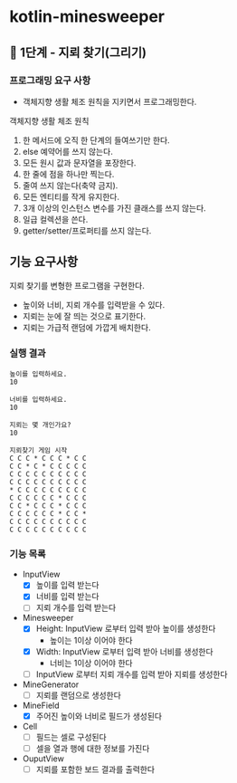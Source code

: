 # kotlin-minesweeper

## 🚀 1단계 - 지뢰 찾기(그리기)

### 프로그래밍 요구 사항
- 객체지향 생활 체조 원칙을 지키면서 프로그래밍한다.

객체지향 생활 체조 원칙

1. 한 메서드에 오직 한 단계의 들여쓰기만 한다.
2. else 예약어를 쓰지 않는다.
3. 모든 원시 값과 문자열을 포장한다.
4. 한 줄에 점을 하나만 찍는다.
5. 줄여 쓰지 않는다(축약 금지).
6. 모든 엔티티를 작게 유지한다.
7. 3개 이상의 인스턴스 변수를 가진 클래스를 쓰지 않는다.
8. 일급 컬렉션을 쓴다.
9. getter/setter/프로퍼티를 쓰지 않는다.

## 기능 요구사항
지뢰 찾기를 변형한 프로그램을 구현한다.

- 높이와 너비, 지뢰 개수를 입력받을 수 있다.
- 지뢰는 눈에 잘 띄는 것으로 표기한다.
- 지뢰는 가급적 랜덤에 가깝게 배치한다.

### 실행 결과
```
높이를 입력하세요.
10

너비를 입력하세요.
10

지뢰는 몇 개인가요?
10

지뢰찾기 게임 시작
C C C * C C C * C C
C C * C * C C C C C
C C C C C C C C C C
C C C C C C C C C C
* C C C C C C C C C
C C C C C C * C C C
C C * C C C * C C C
C C C C C C * C C *
C C C C C C C C C C
C C C C C C C C C C

```

### 기능 목록 

- InputView
  - [x] 높이를 입력 받는다
  - [x] 너비를 입력 받는다
  - [ ] 지뢰 개수를 입력 받는다
- Minesweeper
  - [x] Height: InputView 로부터 입력 받아 높이를 생성한다
    - 높이는 1이상 이어야 한다 
  - [x] Width: InputView 로부터 입력 받아 너비를 생성한다
    - 너비는 1이상 이어야 한다
  - [ ] InputView 로부터 지뢰 개수를 입력 받아 지뢰를 생성한다
- MineGenerator
  - [ ] 지뢰를 랜덤으로 생성한다
- MineField
  - [x] 주어진 높이와 너비로 필드가 생성된다 
- Cell 
  - [ ] 필드는 셀로 구성된다  
  - [ ] 셀을 열과 행에 대한 정보를 가진다
- OuputView
    - [ ] 지뢰를 포함한 보드 결과를 출력한다
